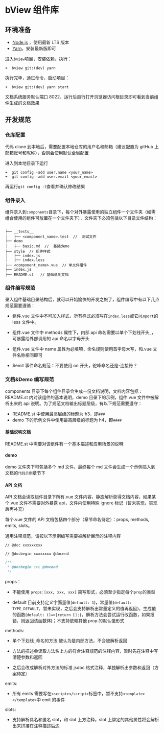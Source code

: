 # bView 组件库

## 环境准备

-   [Node.js](https://nodejs.org/en/) ，使用最新 LTS 版本
-   [Yarn](https://yarnpkg.com/zh-Hans/docs/install)，安装最新版即可

进入`bview`项目，安装依赖，执行：

```shell
➜  bview git:(dev) yarn
```

执行完毕，通过命令，启动项目：

```shell
➜  bview git:(dev) yarn start
```

文档系统服务默认端口 8022，运行后自行打开浏览器访问根目录即可看到当前组件生成的文档效果

## 开发规范

### 仓库配置

代码 clone 到本地后，需要配置本地仓库的用户名和邮箱（建议配置为 gitHub 上邮箱账号和昵称），否则会使用默认全局配置

进入到本地目录下运行

```shell
➜  git config -add user.name <your_name>
➜  git config -add user.email <your_email>
```

再运行`git config -l`查看并确认修改结果

### 组件录入

组件录入到`components`目录下，每个对外暴露使用的独立组件一个文件夹（如需组合使用的组件可放置在一个文件夹下），文件夹下必须包括以下目录文件结构：

```dir

├── __tests__
│   ├── <component_name>.test  //  测试文件
├── demo
│   ├── basic.md  //  基础demo
├── style  // 组件样式
│   ├── index.js
│   ├── index.less
├── <component_name>.vue  // 单文件组件
├── index.js
├── README.st   // 基础说明文档

```

### 组件编写规范

录入组件基础目录结构后，就可以开始愉快的开发之旅了，组件编写中有以下几点规范需要遵循：

-   组件.vue 文件中不可加入样式，所有样式必须写在`index.less`或它`@import`的 less 文件中。

-   组件.vue 文件中 methods 属性下，内部 api 命名需要以单个下划线开头`_`，可暴露给外部调用的 api 命名以字母开头

-   组件.vue 文件中 name 属性为必填项，命名规则使用首字母大写，和.vue 文件名称相同即可

-   \$emit 事件命名规范：不要使用 on 开头，驼峰命名还是-连接符？

### 文档&Demo 编写规范

components 目录下每个组件目录会生成一份文档说明，文档内容包括：README.st 内对该组件的基本说明，demo 目录下的示例，组件.vue 文件中被解析出来的 api 说明。为了规范文档输出标题层级，有以下规范需要遵守：

-   README.st 中使用最高层级的标题为 h3，即`###`
-   demo 下的示例文件中使用最高层级的标题为 h4，即`####`

#### 基础说明文档

README.st 中需要对该组件有一个基本描述和应用场景的说明

#### demo

demo 文件夹下可包括多个 md 文件，最终每个 md 文件会生成一个示例插入到文档的`代码示例`章节下

#### API 文档

API 文档会读取组件目录下所有.vue 文件内容，静态解析获得文档内容，如果某个.vue 文件不需要对外暴露 api，文件内使用特殊 ignore 标记（暂未实现，实现后再补充）

每个.vue 文件的 API 文档包括四个部分（章节命名待定）：props, methods, emits, slots。

通用注释规范，请按以下示例编写需要被解析展示的注释内容

`// @doc xxxxxxxxx`

`// @docbegin xxxxxxxx @docend`

```js
/**
 * @docbegin ccc @docend
 */
```

props：

-   不能使用 `props:[xxx, xxx, xxx]` 简写形式，必须至少指定每个`prop`的类型

-   default 目前支持定义字面量值(`default: 1`)，常量值(`default: TYPE_DEFAULT`，暂未实现，之后会支持解析出常量定义的值再返回)，生成值的函数(`default: ()=>{return [];}`，解析方法会尝试运行改函数，如果报错，则返回该函数体)；不支持依赖其他 prop 的默认值形式

methods:

-   单个下划线`_`命名的方法 被认为是内部方法，不会被解析返回

-   方法的描述会读取方法名上方的符合注释规范的注释内容，暂时先在注释中写清楚参数和返回

-   之后会改成解析对外方法的标准 jsdoc 格式注释，单独解析出参数和返回（方案待定）

emits:

-   所有 emits 需要写在`<script></script>`标签中，暂不支持`<template></template>`中 emit 的事件

slots:

-   支持解析具名和匿名 slot，和 slot 上方注释，slot 上绑定的其他属性将会解析出来拼接在注释描述后边
